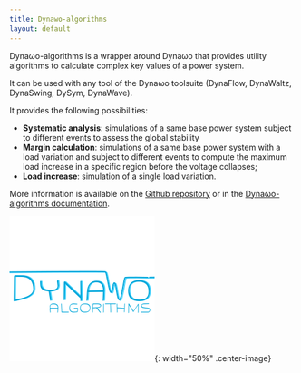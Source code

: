 ```yaml
---
title: Dynawo-algorithms
layout: default
---
```

<!--
    Except where otherwise noted, content in this website is Copyright (c)
    2022, RTE (http://www.rte-france.com) and licensed under a
    CC-BY-4.0 (https://creativecommons.org/licenses/by/4.0/)
    license. All rights reserved.
-->

Dyna&omega;o-algorithms is a wrapper around  Dyna&omega;o that provides utility algorithms to calculate complex key values of a power system.

It can be used with any tool of the Dyna&omega;o toolsuite (DynaFlow, DynaWaltz, DynaSwing, DySym, DynaWave).

It provides the following possibilities:
  - **Systematic analysis**: simulations of a same base power system subject to different events to assess the global stability
  - **Margin calculation**: simulations of a same base power system with a load variation and subject to different events to compute 
  the maximum load increase in a specific region before the voltage collapses;
  - **Load increase**: simulation of a single load variation.

More information is available on the [Github repository](https://github.com/dynawo/dynawo-algorithms) or in the [Dyna&omega;o-algorithms documentation](https://github.com/dynawo/dynawo-algorithms/releases/download/v1.6.0/DynawoAlgorithmsDocumentation.pdf).

![image](../assets/images/DynawoAlgorithms.png){: width="50%" .center-image}
